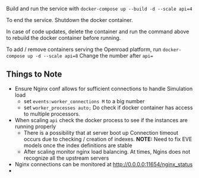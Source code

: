 Build and run the service with `docker-compose up --build -d --scale api=4`

To end the service. Shutdown the docker container.

In case of code updates, delete the container and run the command above to rebuild the docker container before running.

To add / remove containers serving the Openroad platform, run `docker-compose up -d --scale api=8` Change the number after `api=`


## Things to Note

- Ensure Nginx conf allows for sufficient connections to handle Simulation load
  - set `events:worker_connections M` to a big number
  - set `worker_processes auto;` Do check if docker container has access to multiple processors.
- When scaling `api` check the docker process to see if the instances are running properly
  - There is a possibility that at server boot up Connection timeout occurs due to checking / creation of indexes. **NOTE:** Need to fix EVE models once the index definitions are stable
  - After scaling monitor nginx load balancing. At times, Ngins does not recognize all the upstream servers
- Nginx connections can be monitored at http://0.0.0.0:11654/nginx_status
-


